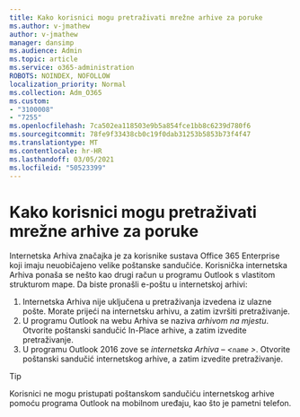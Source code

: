 ```yaml
---
title: Kako korisnici mogu pretraživati mrežne arhive za poruke
ms.author: v-jmathew
author: v-jmathew
manager: dansimp
ms.audience: Admin
ms.topic: article
ms.service: o365-administration
ROBOTS: NOINDEX, NOFOLLOW
localization_priority: Normal
ms.collection: Adm_O365
ms.custom:
- "3100008"
- "7255"
ms.openlocfilehash: 7ca502ea118503e9b5a854fce1bb8c6239d780f6
ms.sourcegitcommit: 78fe9f33438cb0c19f0dab31253b5853b73f4f47
ms.translationtype: MT
ms.contentlocale: hr-HR
ms.lasthandoff: 03/05/2021
ms.locfileid: "50523399"
---
```

# <a name="how-users-can-search-their-online-archive-for-messages"></a>Kako korisnici mogu pretraživati mrežne arhive za poruke

Internetska Arhiva značajka je za korisnike sustava Office 365 Enterprise koji imaju neuobičajeno velike poštanske sandučiće. Korisnička internetska Arhiva ponaša se nešto kao drugi račun u programu Outlook s vlastitom strukturom mape. Da biste pronašli e-poštu u internetskoj arhivi:

1. Internetska Arhiva nije uključena u pretraživanja izvedena iz ulazne pošte. Morate prijeći na internetsku arhivu, a zatim izvršiti pretraživanje.
2. U programu Outlook na webu Arhiva se naziva *arhivom na mjestu*. Otvorite poštanski sandučić In-Place arhive, a zatim izvedite pretraživanje.
3. U programu Outlook 2016 zove se *internetska Arhiva – <`name` >*. Otvorite poštanski sandučić internetskog arhive, a zatim izvedite pretraživanje.

> [!TIP]
> Korisnici ne mogu pristupati poštanskom sandučiću internetskog arhive pomoću programa Outlook na mobilnom uređaju, kao što je pametni telefon.
